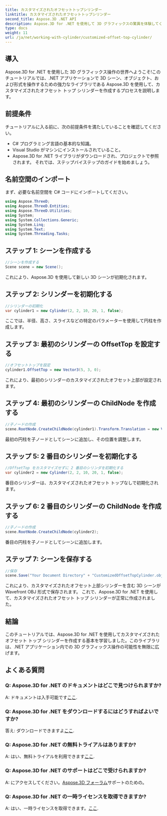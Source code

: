 ```yaml
---
title: カスタマイズされたオフセットトップシリンダー
linktitle: カスタマイズされたオフセットトップシリンダー
second_title: Aspose.3D .NET API
description: Aspose.3D for .NET を使用して 3D グラフィックスの驚異を体験してください。カスタマイズされたオフセット トップ シリンダーを簡単に作成する方法を学びましょう。今すぐコーディング体験を向上させましょう!
type: docs
weight: 11
url: /ja/net/working-with-cylinder/customized-offset-top-cylinder/
---
```

## 導入
Aspose.3D for .NET を使用した 3D グラフィックス操作の世界へようこそ!このチュートリアルでは、.NET アプリケーションで 3D シーン、オブジェクト、および形式を操作するための強力なライブラリである Aspose.3D を使用して、カスタマイズされたオフセット トップ シリンダーを作成するプロセスを説明します。
## 前提条件
チュートリアルに入る前に、次の前提条件を満たしていることを確認してください。
- C# プログラミング言語の基本的な知識。
- Visual Studio がマシンにインストールされていること。
- Aspose.3D for .NET ライブラリがダウンロードされ、プロジェクトで参照されます。
それでは、ステップバイステップのガイドを始めましょう。
## 名前空間のインポート
まず、必要な名前空間を C# コードにインポートしてください。
```csharp
using Aspose.ThreeD;
using Aspose.ThreeD.Entities;
using Aspose.ThreeD.Utilities;
using System;
using System.Collections.Generic;
using System.Linq;
using System.Text;
using System.Threading.Tasks;
```
## ステップ 1: シーンを作成する
```csharp
//シーンを作成する
Scene scene = new Scene();
```
これにより、Aspose.3D を使用して新しい 3D シーンが初期化されます。
## ステップ 2: シリンダーを初期化する
```csharp
//シリンダーの初期化
var cylinder1 = new Cylinder(2, 2, 10, 20, 1, false);
```
ここでは、半径、高さ、スライスなどの特定のパラメーターを使用して円柱を作成します。
## ステップ 3: 最初のシリンダーの OffsetTop を設定する
```csharp
//オフセットトップを設定
cylinder1.OffsetTop = new Vector3(5, 3, 0);
```
これにより、最初のシリンダーのカスタマイズされたオフセット上部が設定されます。
## ステップ 4: 最初のシリンダーの ChildNode を作成する
```csharp
//子ノードの作成
scene.RootNode.CreateChildNode(cylinder1).Transform.Translation = new Vector3(10, 0, 0);
```
最初の円柱を子ノードとしてシーンに追加し、その位置を調整します。
## ステップ 5: 2 番目のシリンダーを初期化する
```csharp
//OffsetTop をカスタマイズせずに 2 番目のシリンダを初期化する
var cylinder2 = new Cylinder(2, 2, 10, 20, 1, false);
```
番目のシリンダーは、カスタマイズされたオフセット トップなしで初期化されます。
## ステップ 6: 2 番目のシリンダーの ChildNode を作成する
```csharp
//子ノードの作成
scene.RootNode.CreateChildNode(cylinder2);
```
番目の円柱を子ノードとしてシーンに追加します。
## ステップ 7: シーンを保存する
```csharp
//保存
scene.Save("Your Document Directory" + "CustomizedOffsetTopCylinder.obj", FileFormat.WavefrontOBJ);
```
これにより、カスタマイズされたオフセット上部シリンダーを含む 3D シーンが Wavefront OBJ 形式で保存されます。
これで、Aspose.3D for .NET を使用して、カスタマイズされたオフセット トップ シリンダーが正常に作成されました。
## 結論
このチュートリアルでは、Aspose.3D for .NET を使用してカスタマイズされたオフセット トップ シリンダーを作成する基本を学習しました。このライブラリは、.NET アプリケーション内での 3D グラフィックス操作の可能性を無限に広げます。
## よくある質問
### Q: Aspose.3D for .NET のドキュメントはどこで見つけられますか?
 A: ドキュメントは入手可能です[ここ](https://reference.aspose.com/3d/net/).
### Q: Aspose.3D for .NET をダウンロードするにはどうすればよいですか?
答え: ダウンロードできますよ[ここ](https://releases.aspose.com/3d/net/).
### Q: Aspose.3D for .NET の無料トライアルはありますか?
 A: はい、無料トライアルを利用できます[ここ](https://releases.aspose.com/).
### Q: Aspose.3D for .NET のサポートはどこで受けられますか?
 A: にアクセスしてください。[Aspose.3D フォーラム](https://forum.aspose.com/c/3d/18)サポートのための。
### Q: Aspose.3D for .NET の一時ライセンスを取得できますか?
 A: はい、一時ライセンスを取得できます。[ここ](https://purchase.aspose.com/temporary-license/).